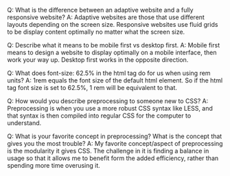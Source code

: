 Q: What is the difference between an adaptive website and a fully responsive website?
A: Adaptive websites are those that use different layouts depending on the screen size. Responsive websites use fluid grids to be display content optimally no matter what the screen size.

Q: Describe what it means to be mobile first vs desktop first.
A: Mobile first means to design a website to display optimally on a mobile interface, then work your way up. Desktop first works in the opposite direction. 

Q: What does font-size: 62.5% in the html tag do for us when using rem units?
A: 1rem equals the font size of the default html element. So if the html tag font size is set to 62.5%, 1 rem will be equivalent to that.

Q: How would you describe preprocessing to someone new to CSS?
A: Preprocessing is when you use a more robust CSS syntax like LESS, and that syntax is then compiled into regular CSS for the computer to understand.

Q: What is your favorite concept in preprocessing? What is the concept that gives you the most trouble?
A: My favorite concept/aspect of preprocessing is the modularity it gives CSS. The challenge in it is finding a balance in usage so that it allows me to benefit form the added efficiency, rather than spending more time overusing it.